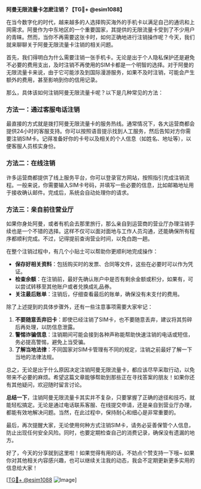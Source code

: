 **阿曼无限流量卡怎麽注销？【TG💪+ @esim1088】**

在当今数字化的时代，越来越多的人选择购买海外的手机卡以满足自己的通讯和上网需求。阿曼作为中东地区的一个重要国家，其提供的无限流量卡受到了不少用户的青睐。然而，当你不再需要这张卡时，如何正确地进行注销操作呢？今天，我们就来聊聊关于阿曼无限流量卡注销的相关问题。

首先，我们得明白为什么需要注销一张手机卡。无论是出于个人隐私保护还是避免不必要的费用支出，及时注销不再使用的SIM卡都是一个明智的选择。对于阿曼的无限流量卡来说，由于它可能涉及到国际漫游服务，如果不及时注销，可能会产生额外的费用，甚至影响到你的信用记录。

那么，具体该如何注销阿曼无限流量卡呢？以下是几种常见的方法：

### 方法一：通过客服电话注销

最直接的方式就是拨打阿曼无限流量卡的服务热线。通常情况下，各大运营商都会提供24小时的客服支持。你可以按照语音提示找到人工服务，然后告知对方你需要注销SIM卡。记得准备好你的卡号以及相关的个人信息（如姓名、地址等），以便客服人员核实身份。

### 方法二：在线注销

许多运营商都提供了线上服务平台，你可以登录官方网站，按照指引完成注销流程。一般来说，你需要输入SIM卡号码，并填写一些必要的信息，比如邮箱地址用于接收确认邮件。完成后，系统会自动处理你的请求。

### 方法三：亲自前往营业厅

如果你身处阿曼，或者有机会去那里旅行，那么亲自到运营商的营业厅办理注销手续也是一个不错的选择。这样不仅可以面对面地与工作人员沟通，还能确保所有程序都顺利完成。不过，记得提前查询营业时间，以免白跑一趟。

在整个注销过程中，有几个小贴士可以帮助你更顺利地完成操作：

- **保存好相关资料**：包括购买时的发票、合同等文件，这些在必要时可以作为凭证。
- **检查余额**：在注销前，最好先确认账户中是否有剩余金额或积分，如果有，可以尝试转移至其他账户或者兑换成礼品券。
- **关注最后账单**：注销后，仔细查看最后的账单，确保没有未支付的费用。

除了上述提到的具体步骤外，还有一些注意事项需要大家牢记：

1. **不要随意丢弃旧卡**：即使已经注销了SIM卡，也不要随意丢弃，建议将其剪碎后再处理，以防信息泄露。
2. **警惕诈骗信息**：注销期间可能会接到各种声称能帮助快速注销的电话或短信，务必提高警惕，避免上当受骗。
3. **了解当地法律**：不同国家对SIM卡管理有不同的规定，注销之前最好了解一下当地的法律法规。

总之，无论是出于什么原因决定注销阿曼无限流量卡，都应该尽早采取行动，以免带来不必要的麻烦。希望这篇文章能够帮助到那些正在寻找答案的朋友！如果你还有其他疑问，欢迎随时留言讨论。

**总结一下**，注销阿曼无限流量卡其实并不复杂，只要掌握了正确的途径和技巧，就能轻松搞定。无论是通过电话联系客服、在线提交申请，还是亲自到营业厅办理，都能有效地解决问题。当然，在此过程中，保持耐心和细心是非常重要的。

最后，再次提醒大家，无论使用何种方式注销SIM卡，请务必妥善保管个人信息，防止出现任何安全风险。同时，也要定期检查自己的消费记录，确保没有遗漏的地方。

好了，今天的分享就到这里啦！如果觉得有用的话，不妨点个赞支持一下哦~ 如果你对其他相关内容感兴趣，也可以继续关注我的动态，我会不定期更新更多实用的信息给大家！

[[TG💪+ @esim1088](https://t.me/s/esim1088) ![Image](https://i.postimg.cc/4NQfJmqS/Snipaste-2025-05-13-00-14-12.png)]